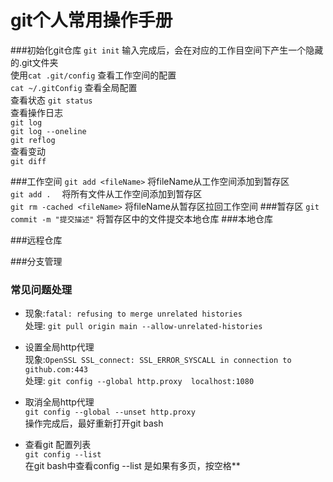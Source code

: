 # <b>git个人常用操作手册</b>
###初始化git仓库
```git init```
输入完成后，会在对应的工作目空间下产生一个隐藏的.git文件夹  
使用```cat .git/config``` 查看工作空间的配置  
```cat ~/.gitConfig``` 查看全局配置  
查看状态 ```git status```  
查看操作日志  
```git log```  
```git log --oneline```  
```git reflog```  
查看变动  
```git diff```

###工作空间
```git add <fileName>``` 将fileName从工作空间添加到暂存区  
```git add .``` &emsp;将所有文件从工作空间添加到暂存区  
```git rm -cached <fileName>``` 将fileName从暂存区拉回工作空间
###暂存区
```git commit -m "提交描述"``` 将暂存区中的文件提交本地仓库
###本地仓库

###远程仓库

###分支管理

### 常见问题处理
* 现象:```fatal: refusing to merge unrelated histories```  
处理: ```git pull origin main --allow-unrelated-histories```

* 设置全局http代理  
现象:```OpenSSL SSL_connect: SSL_ERROR_SYSCALL in connection to github.com:443```  
处理: ```git config --global http.proxy  localhost:1080```  
* 取消全局http代理  
```git config --global --unset http.proxy```  
操作完成后，最好重新打开git bash

* 查看git 配置列表  
```git config --list```  
在git bash中查看config --list 是如果有多页，按空格**